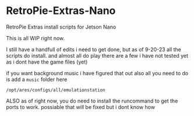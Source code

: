 # RetroPie-Extras-Nano
RetroPie Extras install scripts for Jetson Nano

This is all WIP right now. 

I still have a handfull of edits i need to get done, but as of 9-20-23 all the scripts do install. and almost all do play
there are a few i have not tested yet as i dont have the game files (yet)

if you want background music i have figured that out also
all you need to do is add a ``music`` folder here 

``/opt/ares/configs/all/emulationstation``

ALSO
as of right now, you do need to install the runcommand to get the ports to work. 
possiable that will be fixed but i dont know how
